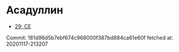 # Асадуллин
- [29: CE](29.md)

Commit: 181d96d5b7ebf674c968000f387bd884ca61e60f
 fetched at: 20201117-213207
